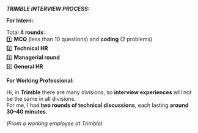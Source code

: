 **_TRIMBLE INTERVIEW PROCESS:_**

**For Intern:**

Total **4 rounds**:  
1️⃣ **MCQ** (less than 10 questions) and **coding** (2 problems)  
2️⃣ **Technical HR**  
3️⃣ **Managerial round**  
4️⃣ **General HR**

**For Working Professional:**

Hi, in **Trimble** there are many divisions, so **interview experiences** will not be the same in all divisions.  
For me, I had **two rounds of technical discussions**, each lasting **around 30–40 minutes**.

*(From a working employee at Trimble)*

